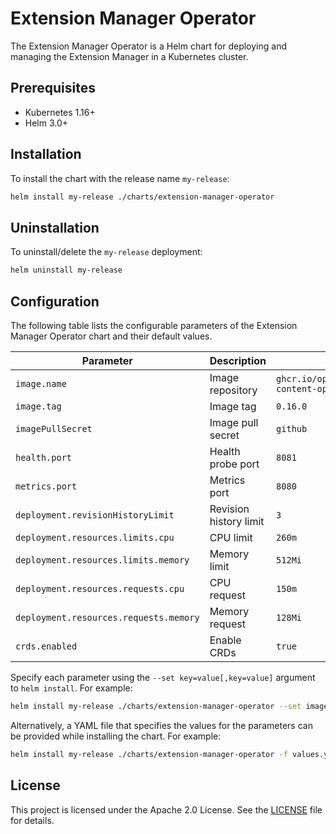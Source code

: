 # Extension Manager Operator

The Extension Manager Operator is a Helm chart for deploying and managing the Extension Manager in a Kubernetes cluster.

## Prerequisites

- Kubernetes 1.16+
- Helm 3.0+

## Installation

To install the chart with the release name `my-release`:

```bash
helm install my-release ./charts/extension-manager-operator
```

## Uninstallation

To uninstall/delete the `my-release` deployment:

```bash
helm uninstall my-release
```

## Configuration

The following table lists the configurable parameters of the Extension Manager Operator chart and their default values.

| Parameter                | Description                                | Default                        |
|--------------------------|--------------------------------------------|--------------------------------|
| `image.name`             | Image repository                           | `ghcr.io/openmfp/extension-content-operator` |
| `image.tag`              | Image tag                                  | `0.16.0`                       |
| `imagePullSecret`        | Image pull secret                          | `github`                       |
| `health.port`            | Health probe port                          | `8081`                         |
| `metrics.port`           | Metrics port                               | `8080`                         |
| `deployment.revisionHistoryLimit` | Revision history limit            | `3`                            |
| `deployment.resources.limits.cpu` | CPU limit                         | `260m`                         |
| `deployment.resources.limits.memory` | Memory limit                   | `512Mi`                        |
| `deployment.resources.requests.cpu` | CPU request                     | `150m`                         |
| `deployment.resources.requests.memory` | Memory request               | `128Mi`                        |
| `crds.enabled`           | Enable CRDs                                | `true`                         |

Specify each parameter using the `--set key=value[,key=value]` argument to `helm install`. For example:

```bash
helm install my-release ./charts/extension-manager-operator --set image.tag=0.17.0
```

Alternatively, a YAML file that specifies the values for the parameters can be provided while installing the chart. For example:

```bash
helm install my-release ./charts/extension-manager-operator -f values.yaml
```

## License

This project is licensed under the Apache 2.0 License. See the [LICENSE](https://github.com/openmfp/extension-content-operator/blob/main/LICENSE) file for details.